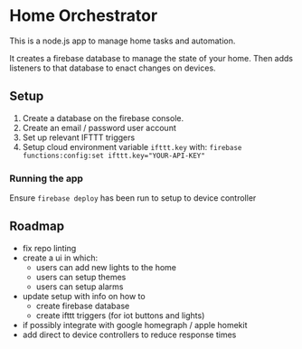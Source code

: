 # Home Orchestrator
This is a node.js app to manage home tasks and automation.

It creates a firebase database to manage the state of your home. Then adds listeners to that database to enact changes on devices.

## Setup
1. Create a database on the firebase console.
2. Create an email / password user account
3. Set up relevant IFTTT triggers
4. Setup cloud environment variable `ifttt.key` with: `firebase functions:config:set ifttt.key="YOUR-API-KEY"`

### Running the app
Ensure `firebase deploy` has been run to setup to device controller

## Roadmap
- fix repo linting
- create a ui in which:
	- users can add new lights to the home
	- users can setup themes
	- users can setup alarms
- update setup with info on how to
	- create firebase database
	- create ifttt triggers (for iot buttons and lights)
- if possibly integrate with google homegraph / apple homekit
- add direct to device controllers to reduce response times
